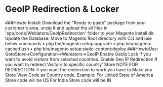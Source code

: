 # GeoIP Redirection & Locker
###Howto Install: 
Download the "Ready to paste" package from your customer's area, unzip it
and upload the all files in 'app/code/Webiators/GeoIpRedirection' folder to your Magento install
dir.
Update the Database: Move to Magento Root directory with CLI and use below commands
• php bin/magento setup:upgrade
• php bin/magento cache:flush
• php bin/magento setup:static-content:deploy
###HowtoUse:
GotoStore->Configuration->Webiators->GeoIP Enable
GeoIp Lock if you want to avoid visitors from selected countries.
Enable Geo IP Redirection If you want to redirect Visitors to specific country’ Store
NOTE FOR REDIRECTION: if you want the redirection to work you have to Make you
Store View Code as Country code.
Example: For United State of America Store code will be US
 For India Store code will be IN
